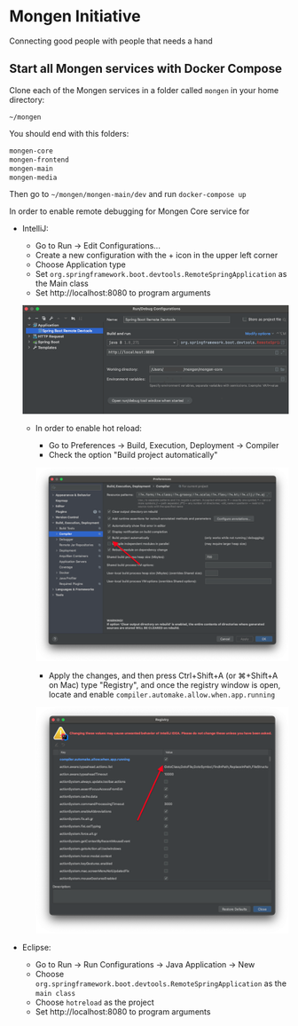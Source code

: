 # Mongen Initiative

Connecting good people with people that needs a hand

## Start all Mongen services with Docker Compose

Clone each of the Mongen services in a folder called `mongen` in your home directory:

```
~/mongen
```

You should end with this folders:

```
mongen-core
mongen-frontend
mongen-main
mongen-media
```

Then go to `~/mongen/mongen-main/dev` and run `docker-compose up`

In order to enable remote debugging for Mongen Core service for
- IntelliJ:
  - Go to Run → Edit Configurations...
  - Create a new configuration with the + icon in the upper left corner
  - Choose Application type
  - Set `org.springframework.boot.devtools.RemoteSpringApplication` as the Main class
  - Set http://localhost:8080 to program arguments

  ![Screenshot of IntelliJ Config](intellij_config.png)

  - In order to enable hot reload:
    - Go to Preferences → Build, Execution, Deployment → Compiler
    - Check the option "Build project automatically"

    ![Screenshot of IntelliJ Project](intellij_build_project.png)

    - Apply the changes, and then press Ctrl+Shift+A (or ⌘+Shift+A on Mac) type "Registry", and once the registry window is open, locate and enable `compiler.automake.allow.when.app.running`

    ![Screenshot of IntelliJ Registry](intellij_registry.png)

- Eclipse:
  - Go to Run -> Run Configurations -> Java Application -> New
  - Choose `org.springframework.boot.devtools.RemoteSpringApplication` as the `main class`
  - Choose `hotreload` as the project
  - Set http://localhost:8080 to program arguments
